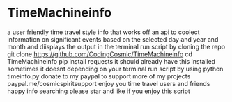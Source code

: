 # TimeMachineinfo
a user friendly time travel style info that works off an api to coolect information on significant events based on the selected day and year and month and diisplays the output in the terminal 
run script by cloning the repo git clone https://github.com/CodingCosmic/TimeMachineinfo 
cd TimeMachineinfo
pip install requests it should already have this installed sometimes it doesnt depending on your terminal 
run script by using python timeinfo.py 
donate to my paypal to support more of my projects paypal.me/cosmicspiritsupport 
enjoy you time travel users and friends happy info searching please star and like if you enjoy this script 
